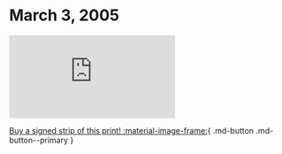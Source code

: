 # March 3, 2005

![](https://www.achewood.com/comic.php?date=03032005)

[Buy a signed strip of this print! :material-image-frame:](https://achewood-holiday-pop-up.myshopify.com/products/strip#03032005){ .md-button .md-button--primary }
